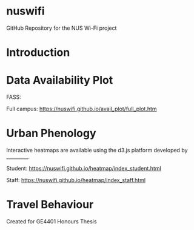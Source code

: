 # nuswifi
GitHub Repository for the NUS Wi-Fi project 

# Introduction


# Data Availability Plot

FASS:

Full campus: https://nuswifi.github.io/avail_plot/full_plot.htm


# Urban Phenology

Interactive heatmaps are available using the d3.js platform developed by _________.

Student: https://nuswifi.github.io/heatmap/index_student.html

Staff: https://nuswifi.github.io/heatmap/index_staff.html


# Travel Behaviour




Created for GE4401 Honours Thesis


